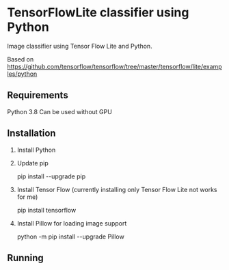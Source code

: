 # TensorFlowLite classifier using Python
Image classifier using Tensor Flow Lite and Python.

Based on https://github.com/tensorflow/tensorflow/tree/master/tensorflow/lite/examples/python

## Requirements
Python 3.8
Can be used without GPU

## Installation
1. Install Python
2. Update pip

    pip install --upgrade pip

3. Install Tensor Flow (currently installing only Tensor Flow Lite not works for me)

    pip install tensorflow

4. Install Pillow for loading image support
    
    python -m pip install --upgrade Pillow

## Running








